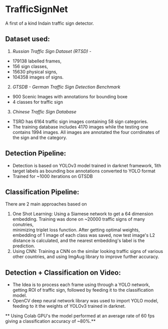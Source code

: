 # TrafficSignNet
A first of a kind Indain traffic sign detector.

## Dataset used:
1. *Russian Traffic Sign Dataset (RTSD)* - 
* 179138 labelled frames,
* 156 sign classes,
* 15630 physical signs,
* 104358 images of signs.
2. *GTSDB - German Traffic Sign Detection Benchmark*
* 900 Scenic Images with annotations for bounding boxe
* 4 classes for traffic sign
3. *Chinese Traffic Sign Database* 
* TSRD has 6164 traffic sign images containing 58 sign categories. 
* The training database includes 4170 images while the testing one contains 1994 images. All images are annotated the four corrdinates of the sign and the category.

## Detection Pipeline:
* Detection is based on YOLOv3 model trained in darknet framework, 1ith target labels as bounding box annotations converted to YOLO format
* Trained for ~1000 iterations on GTSDB
## Classification Pipeline:
There are 2 main approaches based on 
1. One Shot Learning: Using a Siamese network to get a 64 dimension embedding. Training was done on ~20000 traffic signs of many conutries,  
minimizing triplet loss function. After getting optimal weights, embedding of 1 image of each class was saved, now test image's L2 distance is calculated, 
and the nearest embedding's label is the prediction.
2. Using CNN: Training a CNN on the similar looking traffic signs of various other countries, and using ImgAug library to improve further accuracy.
## Detection + Classification on Video:
- The Idea is to process each frame using through a YOLO network, getting ROI of traffic sign, followed by feeding it to the classification model.
- OpenCV deep neural network library was used to import YOLO model, feeding to it the weights of YOLOv3 trained in darknet.

** Using Colab GPU's the model performed at an average rate of 60 fps giving a classification accuracy of ~80%.** 
